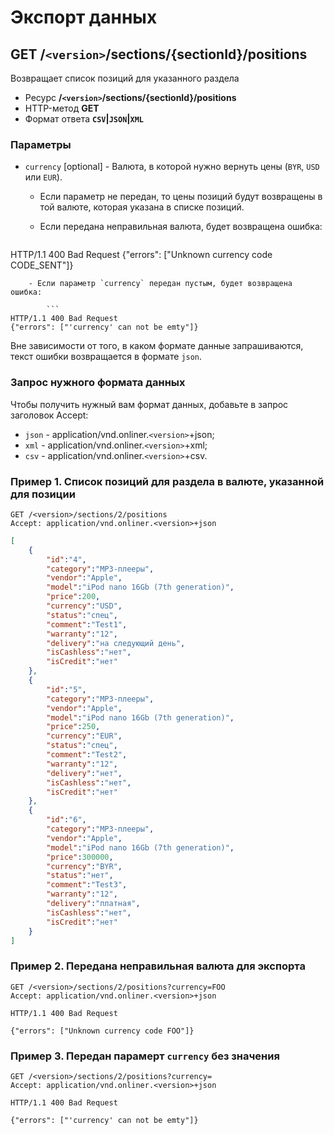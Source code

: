 # Экспорт данных

## GET /`<version>`/sections/{sectionId}/positions

Возвращает список позиций для указанного раздела

- Ресурс **/`<version>`/sections/{sectionId}/positions**
- HTTP-метод **GET**
- Формат ответа **`CSV`|`JSON`|`XML`**

### Параметры

-   `currency` [optional] - Валюта, в которой нужно вернуть цены (`BYR`, `USD` или `EUR`).
    - Если параметр не передан, то цены позиций будут возвращены в той валюте, которая указана в списке позиций.
    - Если передана неправильная валюта, будет возвращена ошибка:

        ```
HTTP/1.1 400 Bad Request
{"errors": ["Unknown currency code CODE_SENT"]}
```
    - Если параметр `currency` передан пустым, будет возвращена ошибка:

        ```
HTTP/1.1 400 Bad Request
{"errors": ["'currency' can not be emty"]}
```

Вне зависимости от того, в каком формате данные запрашиваются, текст ошибки возвращается в формате `json`.

### Запрос нужного формата данных

Чтобы получить нужный вам формат данных, добавьте в запрос заголовок Accept:

- `json` - application/vnd.onliner.`<version>`+json;
- `xml` - application/vnd.onliner.`<version>`+xml;
- `csv` - application/vnd.onliner.`<version>`+csv.

### Пример 1. Список позиций для раздела в валюте, указанной для позиции

```
GET /<version>/sections/2/positions
Accept: application/vnd.onliner.<version>+json
```

```json
[
    {
        "id":"4",
        "category":"MP3-плееры",
        "vendor":"Apple",
        "model":"iPod nano 16Gb (7th generation)",
        "price":200,
        "currency":"USD",
        "status":"спец",
        "comment":"Test1",
        "warranty":"12",
        "delivery":"на следующий день",
        "isCashless":"нет",
        "isCredit":"нет"
    },
    {
        "id":"5",
        "category":"MP3-плееры",
        "vendor":"Apple",
        "model":"iPod nano 16Gb (7th generation)",
        "price":250,
        "currency":"EUR",
        "status":"спец",
        "comment":"Test2",
        "warranty":"12",
        "delivery":"нет",
        "isCashless":"нет",
        "isCredit":"нет"
    },
    {
        "id":"6",
        "category":"MP3-плееры",
        "vendor":"Apple",
        "model":"iPod nano 16Gb (7th generation)",
        "price":300000,
        "currency":"BYR",
        "status":"нет",
        "comment":"Test3",
        "warranty":"12",
        "delivery":"платная",
        "isCashless":"нет",
        "isCredit":"нет"
    }
]
```

### Пример 2. Передана неправильная валюта для экспорта
```
GET /<version>/sections/2/positions?currency=FOO
Accept: application/vnd.onliner.<version>+json
```
```
HTTP/1.1 400 Bad Request

{"errors": ["Unknown currency code FOO"]}
```

### Пример 3. Передан парамерт `currency` без значения
```
GET /<version>/sections/2/positions?currency=
Accept: application/vnd.onliner.<version>+json
```
```
HTTP/1.1 400 Bad Request

{"errors": ["'currency' can not be emty"]}
```
